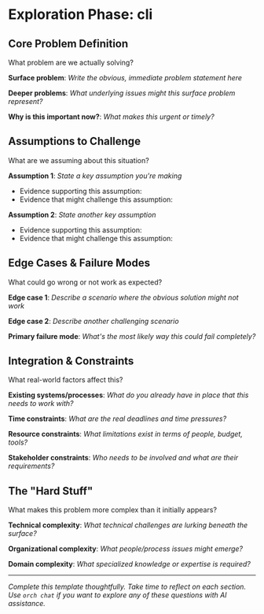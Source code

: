 # Exploration Phase: cli

## Core Problem Definition
What problem are we actually solving?

**Surface problem**: 
*Write the obvious, immediate problem statement here*

**Deeper problems**: 
*What underlying issues might this surface problem represent?*

**Why is this important now?**:
*What makes this urgent or timely?*

## Assumptions to Challenge
What are we assuming about this situation?

**Assumption 1**: 
*State a key assumption you're making*
- Evidence supporting this assumption:
- Evidence that might challenge this assumption:

**Assumption 2**:
*State another key assumption*
- Evidence supporting this assumption:
- Evidence that might challenge this assumption:

## Edge Cases & Failure Modes
What could go wrong or not work as expected?

**Edge case 1**: 
*Describe a scenario where the obvious solution might not work*

**Edge case 2**:
*Describe another challenging scenario*

**Primary failure mode**:
*What's the most likely way this could fail completely?*

## Integration & Constraints  
What real-world factors affect this?

**Existing systems/processes**:
*What do you already have in place that this needs to work with?*

**Time constraints**:
*What are the real deadlines and time pressures?*

**Resource constraints**:
*What limitations exist in terms of people, budget, tools?*

**Stakeholder constraints**:
*Who needs to be involved and what are their requirements?*

## The "Hard Stuff"
What makes this problem more complex than it initially appears?

**Technical complexity**:
*What technical challenges are lurking beneath the surface?*

**Organizational complexity**:
*What people/process issues might emerge?*

**Domain complexity**:
*What specialized knowledge or expertise is required?*

---
*Complete this template thoughtfully. Take time to reflect on each section. Use `orch chat` if you want to explore any of these questions with AI assistance.*

